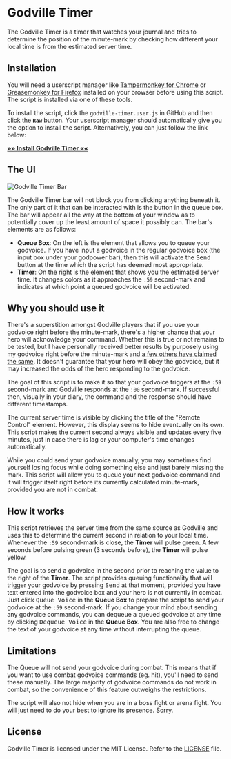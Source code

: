 # Godville Timer

The Godville Timer is a timer that watches your journal and tries to determine the position of the minute-mark by checking how different your local time is from the estimated server time.

## Installation

You will need a userscript manager like [Tampermonkey for Chrome](https://chrome.google.com/webstore/detail/tampermonkey/dhdgffkkebhmkfjojejmpbldmpobfkfo) or [Greasemonkey for Firefox](https://addons.mozilla.org/en-US/firefox/addon/greasemonkey/) installed on your browser before using this script. The script is installed via one of these tools.

To install the script, click the `godville-timer.user.js` in GitHub and then click the **`Raw`** button. Your userscript manager should automatically give you the option to install the script. Alternatively, you can just follow the link below:

**[»» Install Godville Timer ««](https://github.com/Koviko/Godville-Timer/raw/master/godville-timer.user.js)**

## The UI

![Godville Timer Bar](http://i.imgur.com/3v0MLl4.png)

The Godville Timer bar will not block you from clicking anything beneath it. The only part of it that can be interacted with is the button in the queue box. The bar will appear all the way at the bottom of your window as to potentially cover up the least amount of space it possibly can. The bar's elements are as follows:

* **Queue Box**: On the left is the element that allows you to queue your godvoice. If you have input a godvoice in the regular godvoice box (the input box under your godpower bar), then this will activate the <kbd>Send</kbd> button at the time which the script has deemed most appropriate.
* **Timer**: On the right is the element that shows you the estimated server time. It changes colors as it approaches the `:59` second-mark and indicates at which point a queued godvoice will be activated.

## Why you should use it

There's a superstition amongst Godville players that if you use your godvoice right before the minute-mark, there's a higher chance that your hero will acknowledge your command. Whether this is true or not remains to be tested, but I have personally received better results by purposely using my godvoice right before the minute-mark and [a few others have claimed the same](http://wiki.godvillegame.com/Digging#Guide_1). It doesn't guarantee that your hero will obey the godvoice, but it may increased the odds of the hero responding to the godvoice.

The goal of this script is to make it so that your godvoice triggers at the `:59` second-mark and Godville responds at the `:00` second-mark. If successful then, visually in your diary, the command and the response should have different timestamps.

The current server time is visible by clicking the title of the "Remote Control" element. However, this display seems to hide eventually on its own. This script makes the current second always visible and updates every five minutes, just in case there is lag or your computer's time changes automatically.

While you could send your godvoice manually, you may sometimes find yourself losing focus while doing something else and just barely missing the mark. This script will allow you to queue your next godvoice command and it will trigger itself right before its currently calculated minute-mark, provided you are not in combat.

## How it works

This script retrieves the server time from the same source as Godville and uses this to determine the current second in relation to your local time. Whenever the `:59` second-mark is close, the **Timer** will pulse green. A few seconds before pulsing green (3 seconds before), the **Timer** will pulse yellow.

The goal is to send a godvoice in the second prior to reaching the value to the right of the **Timer**. The script provides queuing functionality that will trigger your godvoice by pressing <kbd>Send</kbd> at that moment, provided you have text entered into the godvoice box and your hero is not currently in combat. Just click <kbd>Queue Voice</kbd> in the **Queue Box** to prepare the script to send your godvoice at the `:59` second-mark. If you change your mind about sending any godvoice commands, you can dequeue a queued godvoice at any time by clicking <kbd>Dequeue Voice</kbd> in the **Queue Box**. You are also free to change the text of your godvoice at any time without interrupting the queue.

## Limitations

The Queue will not send your godvoice during combat. This means that if you want to use combat godvoice commands (eg. hit), you'll need to send these manually. The large majority of godvoice commands do not work in combat, so the convenience of this feature outweighs the restrictions.

The script will also not hide when you are in a boss fight or arena fight. You will just need to do your best to ignore its presence. Sorry.

## License

Godville Timer is licensed under the MIT License. Refer to the [LICENSE](https://github.com/Koviko/Godville-Timer/blob/master/LICENSE) file.
